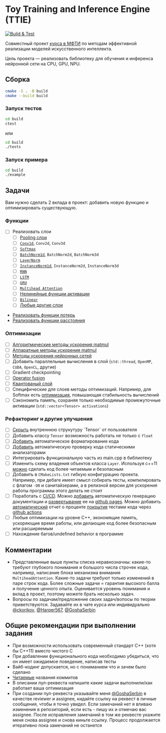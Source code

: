 # Toy Training and Inference Engine (TTIE)

[![Build & Test](https://github.com/ckorikov/2025-ttie/actions/workflows/cmake-single-platform.yml/badge.svg)](https://github.com/ckorikov/2025-ttie/actions/workflows/cmake-single-platform.yml)

Совместный проект [курса в МФТИ](https://ckorikov.github.io/2025-spring-efficient-ai/) по методам эффективной реализации моделей искусственного интеллекта.


Цель проекта — реализовать библиотеку для обучения и инференса нейронной сети на CPU, GPU, NPU.

## Сборка

```bash
cmake -S . -B build
cmake --build build
```

### Запуск тестов

```bash
cd build
ctest
```

или 

```bash
cd build
./tests
```

### Запуск примера

```bash
cd build
./example
```

## Задачи

Вам нужно сделать 2 вклада в проект: добавить новую функцию и оптимизировать существующую.

### Функции

- [ ] Реализовать слои 
    - [ ] [Pooling слои](https://pytorch.org/docs/stable/nn.html#pooling-layers)
    - [ ] [`Conv1d`](https://pytorch.org/docs/stable/generated/torch.nn.Conv1d.html), `Conv2d`, `Conv3d`
    - [ ] [`Softmax`](https://pytorch.org/docs/stable/generated/torch.nn.Softmax.html#torch.nn.Softmax)
    - [ ] [`BatchNorm1d`](https://pytorch.org/docs/stable/generated/torch.nn.BatchNorm1d.html), `BatchNorm2d`, `BatchNorm3d`
    - [ ] [`LayerNorm`](https://pytorch.org/docs/stable/generated/torch.nn.LayerNorm.html)
    - [ ] [`InstanceNorm1d`](https://pytorch.org/docs/stable/generated/torch.nn.InstanceNorm.html), `InstanceNorm2d`, `InstanceNorm3d`
    - [ ] [`RNN`](https://pytorch.org/docs/stable/generated/torch.nn.RNN.html)
    - [ ] [`LSTM`](https://pytorch.org/docs/stable/generated/torch.nn.LSTM.html)
    - [ ] [`GRU`](https://pytorch.org/docs/stable/generated/torch.nn.GRU.html)
    - [ ] [`Multihead Attention`](https://pytorch.org/docs/stable/generated/torch.nn.MultiheadAttention.html)
    - [ ] [Нелинейные функции активации](https://pytorch.org/docs/stable/nn.html#non-linear-activations-weighted-sum-nonlinearity)
    - [ ] [`Bilinear`](https://pytorch.org/docs/stable/generated/torch.nn.Bilinear.html)
    - [ ] [Любые другие слои](https://pytorch.org/docs/stable/nn.html#)
- [Реализовать функции потерь](https://pytorch.org/docs/stable/nn.html#loss-functions)
- [Реализовать функции расстояния](https://pytorch.org/docs/stable/nn.html#distance-functions)

### Оптимизации

- [ ] [Алгоритмические методы ускорения matmul](https://ckorikov.github.io/2025-spring-efficient-ai/matmul_1.html#/)
- [ ] [Аппаратные методы ускорения matmul](https://ckorikov.github.io/2025-spring-efficient-ai/matmul_2.html#/)
- [ ] [Методы ускорения нейронных сетей](https://ckorikov.github.io/2025-spring-efficient-ai/dl_3.html#/6)
- [ ] Добавить параллельные вычисления в слой (`std::thread`, `OpenMP`, `CUDA`, `OpenСL`, другие)
- [ ] Gradient checkpointing
- [ ] [Operator fusion](https://medium.com/data-science/how-pytorch-2-0-accelerates-deep-learning-with-operator-fusion-and-cpu-gpu-code-generation-35132a85bd26#:~:text=What%20is%20operator,memory%20read/writes.)
- [ ] [Квантованый слой](https://habr.com/ru/companies/yandex/articles/800945/)
- [ ] Специфические для слоев методы оптимизаций. Например, для Softmax есть [оптимизация](https://habr.com/ru/companies/otus/articles/562918/), повышающая стабильность вычислений
- [ ] Сэкономить память, сохраняя только необходимые промежуточные активации (`std::vector<Tensor> activations`)

### Рефакторинг и другие улучшения

- [ ] [Скрыть](https://en.wikipedia.org/wiki/Encapsulation_(computer_programming)) внутреннюю струкутуру `Tensor` от пользователя
- [ ] Добавить классу `Tensor` возможность работать не только с `float`
- [ ] [Добавить](https://clang.llvm.org/docs/ClangFormat.html) автоматическое форматирование кода
- [ ] [Добавить](https://clang.llvm.org/extra/clang-tidy/) автоматическую проверку кода статическими анализаторами
- [ ] Интегрировать функциональную часть из main.cpp в библиотеку
- [ ] Изменить схему владения объектов класса `Layer`. Используя c++11 [можно](https://habr.com/ru/companies/piter/articles/706866/) сделать код более читаемым и безопасным
- [ ] Добавить в `CMakeLists.txt` гибкую конфигурацию проекта. Например, при дебаге имеет смысл собирать тесты, компилировать с флагом `-O0` и санитайзерами, а в релизной версии для ускорения работы программы этого делать не стоит
- [ ] Поработать с [CI/CD](https://habr.com/ru/companies/otus/articles/515078/). Можно [добавить](https://habr.com/ru/articles/252101/) автоматическую генерацию документации и [развертывание](https://habr.com/ru/articles/799051/) ее на [github pages](https://pages.github.com/). Можно добавить [автоматический](https://github.com/marketplace/actions/jest-coverage-report?ysclid=m9o4x1pbpn743679522) отчет о проценте [покрытия](https://gcovr.com/en/5.0/guide.html) тестами кода через [github actions](https://docs.github.com/en/actions)
- [ ] Любые оптимизации на уровне C++, экономящие память, ускоряющие время работы, или делающие код более безопасным или расширяемым
- [ ] Нахождение багов/undefined behavior в программе

## Комментарии 
- Представленные выше пункты списка неравнозначны: какие-то требуют глубокого понимания и большого числа строчек кода, например, написание блока механизма внимания `MultiheadAttention`. Какие-то задачи требуют только изменений в паре строк кода. Более сложные задачи = гарантия высокого балла и  получение ценного опыта. Оценивается уровень понимания и вклад в проект, поэтому можете брать несколько задач.
- Вопросы по задачам/предложение своих задач/вопосы по теории приветствуются. Задавайте их в чате курса или индивидуально [@ckorikov](https://t.me/ckorikov), [@Harper567](https://t.me/Harper567), [@GoshaSerbin](https://t.me/GoshaSerbin)


## Общие рекомендации при выполнении задания
- При возможности использовать современный стандарт C++ (хотя бы C++11) вместо чистого C
- При добавлении функционального кода необходимо убедиться, что он имеет ожидаемое поведение, написав тесты
- Вайб-кодинг допускается, но с пониманием что и зачем было сделано
- [Читаемые](https://www.conventionalcommits.org/en/v1.0.0/) названия коммитов
- В описании пул-реквеста напишите какие задачи выполнили/как работает ваша оптимизация
- При создании пул-реквеста указывайте меня [@GoshaSerbin](https://t.me/GoshaSerbin) в качестве reviewer и assignee, кидайте ссылку на реквест в личные сообщения, чтобы я точно увидел. Если замечаний нет я вливаю изменения в репозиторий, если есть - пишу их и отмечаю вас assignee. После исправления замечаний в том же реквесте укажите меня снова assignee и снова киньте ссылку. Процесс продолжается итеративно пока замечаний не останется
